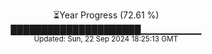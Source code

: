 <p align="center">
⏳Year Progress (72.61 %) <br>
█████████████████████▁▁▁▁▁▁▁▁▁ <br>
<sub>Updated: Sun, 22 Sep 2024 18:25:13 GMT</sub>
</p>

